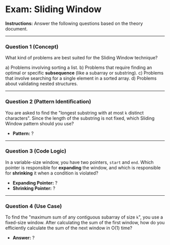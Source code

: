
# Exam: Sliding Window

**Instructions:** Answer the following questions based on the theory document.

---

### Question 1 (Concept)

What kind of problems are best suited for the Sliding Window technique?

a) Problems involving sorting a list.
b) Problems that require finding an optimal or specific **subsequence** (like a subarray or substring).
c) Problems that involve searching for a single element in a sorted array.
d) Problems about validating nested structures.

---

### Question 2 (Pattern Identification)

You are asked to find the "longest substring with at most `k` distinct characters". Since the length of the substring is not fixed, which Sliding Window pattern should you use?

- **Pattern:** ?

---

### Question 3 (Code Logic)

In a variable-size window, you have two pointers, `start` and `end`. Which pointer is responsible for **expanding** the window, and which is responsible for **shrinking** it when a condition is violated?

- **Expanding Pointer:** ?
- **Shrinking Pointer:** ?

---

### Question 4 (Use Case)

To find the "maximum sum of any contiguous subarray of size `k`", you use a fixed-size window. After calculating the sum of the first window, how do you efficiently calculate the sum of the next window in O(1) time?

- **Answer:** ?

